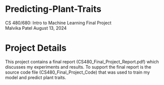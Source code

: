 # Predicting-Plant-Traits
CS 480/680: Intro to Machine Learning Final Project  
Malvika Patel 
August 13, 2024

# Project Details
This project contains a final report (CS480_Final_Project_Report.pdf) which discusses my experiments and results. To support the final report is the source code file (CS480_Final_Project_Code) that was used to train my model and predict plant traits. 
